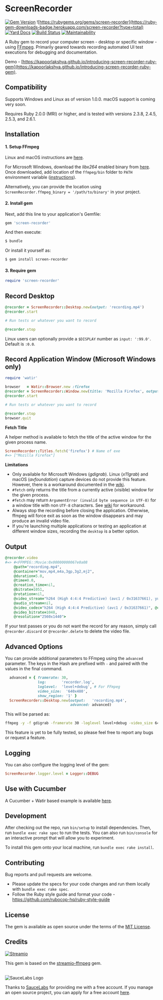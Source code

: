 # ScreenRecorder

[![Gem Version](https://badge.fury.io/rb/screen-recorder.svg)](https://badge.fury.io/rb/screen-recorder)
![https://rubygems.org/gems/screen-recorder](https://ruby-gem-downloads-badge.herokuapp.com/screen-recorder?type=total)
[![Yard Docs](http://img.shields.io/badge/yard-docs-blue.svg)](https://www.rubydoc.info/github/kapoorlakshya/screen-recorder/master)
[![Build Status](https://travis-ci.org/kapoorlakshya/screen-recorder.svg?branch=master)](https://travis-ci.org/kapoorlakshya/screen-recorder)
[![Maintainability](https://api.codeclimate.com/v1/badges/b6049dfee7375aed9bc8/maintainability)](https://codeclimate.com/github/kapoorlakshya/screen-recorder/maintainability)

A Ruby gem to record your computer screen - desktop or specific
window - using [FFmpeg](https://www.ffmpeg.org/). Primarily
geared towards recording automated UI test executions for debugging
and documentation.

Demo - [https://kapoorlakshya.github.io/introducing-screen-recorder-ruby-gem](https://kapoorlakshya.github.io/introducing-screen-recorder-ruby-gem).

## Compatibility

Supports Windows and Linux as of version 1.0.0. macOS support 
is coming very soon.

Requires Ruby 2.0.0 (MRI) or higher, and is tested 
with versions 2.3.8, 2.4.5, 2.5.3, and 2.6.1.

## Installation

#### 1. Setup FFmpeg

Linux and macOS instructions are [here](https://www.ffmpeg.org/download.html). 

For Microsoft Windows, download the *libx264* enabled binary from [here](https://ffmpeg.zeranoe.com/builds/).
Once downloaded, add location of the `ffmpeg/bin` folder to `PATH` environment variable 
([instructions](https://windowsloop.com/install-ffmpeg-windows-10/)).

Alternatively, you can provide the location using 
`ScreenRecorder.ffmpeg_binary = '/path/to/binary'` in your project.

#### 2. Install gem

Next, add this line to your application's Gemfile:

```ruby
gem 'screen-recorder'
```

And then execute:

```bash
$ bundle
```

Or install it yourself as:

```bash
$ gem install screen-recorder
```

#### 3. Require gem

```ruby
require 'screen-recorder'
```

## Record Desktop

```ruby
@recorder = ScreenRecorder::Desktop.new(output: 'recording.mp4')
@recorder.start

# Run tests or whatever you want to record

@recorder.stop
```

Linux users can optionally provide a `$DISPLAY` number as 
`input: ':99.0'`. Default is `:0.0`.

## Record Application Window (Microsoft Windows only)

```ruby
require 'watir'

browser   = Watir::Browser.new :firefox
@recorder = ScreenRecorder::Window.new(title: 'Mozilla Firefox', output: 'recording.mp4')
@recorder.start

# Run tests or whatever you want to record

@recorder.stop
browser.quit 
```

<b>Fetch Title</b>

A helper method is available to fetch the title of the active window
for the given process name.

```ruby
ScreenRecorder::Titles.fetch('firefox') # Name of exe
#=> ["Mozilla Firefox"]
```

<b>Limitations</b>
- Only available for Microsoft Windows (*gdigrab*). Linux (*x11grab*) and macOS 
(*avfoundation*) capture devices do not provide this feature. However, there
is a workaround documented in the [wiki](https://github.com/kapoorlakshya/screen-recorder/wiki/Window-recording-in-Linux-and-Mac).
- `#fetch` only returns the title from a currently active (visible) window
for the given process.
- `#fetch` may return `ArgumentError (invalid byte sequence in UTF-8)`
for a window title with non `UTF-8` characters. See [wiki](https://github.com/kapoorlakshya/screen-recorder/wiki/Invalid-byte-sequence-in-UTF-8)
for workaround.
- Always stop the recording before closing the application. Otherwise,
ffmpeg will force exit as soon as the window disappears and may produce
an invalid video file.
- If you're launching multiple applications or testing an application
at different window sizes, recording the `desktop` is a better option.

## Output

```ruby
@recorder.video
#=> #<FFMPEG::Movie:0x00000000067e0a08
    @path="recording.mp4",
    @container="mov,mp4,m4a,3gp,3g2,mj2",
    @duration=5.0,
    @time=0.0,
    @creation_time=nil,
    @bitrate=1051,
    @rotation=nil,
    @video_stream="h264 (High 4:4:4 Predictive) (avc1 / 0x31637661), yuv444p, 2560x1440, 1048 kb/s, 15 fps, 15 tbr, 15360 tbn, 30 tbc (default)",
    @audio_stream=nil,
    @video_codec="h264 (High 4:4:4 Predictive) (avc1 / 0x31637661)", @colorspace="yuv444p",
    @video_bitrate=1048,
    @resolution="2560x1440">
```

If your test passes or you do not want the record for any reason,
simply call `@recorder.discard` or `@recorder.delete` to delete
the video file. 

## Advanced Options

You can provide additional parameters to FFmpeg using the `advanced` 
parameter. The keys in the Hash are prefixed with `-` and paired with the
values in the final command.

```ruby
  advanced = { framerate: 30,
               log:       'recorder.log',
               loglevel:  'level+debug', # For FFmpeg
               video_size:  '640x480',
               show_region: '1' }
  ScreenRecorder::Desktop.new(output:   'recording.mp4',
                              advanced: advanced)
```

This will be parsed as:

```bash
ffmpeg -y -f gdigrab -framerate 30 -loglevel level+debug -video_size 640x480 -show_region 1 -i desktop recording.mp4 2> recorder.log
```

This feature is yet to be fully tested, so please feel free 
to report any bugs or request a feature.

## Logging

You can also configure the logging level of the gem:

```ruby
ScreenRecorder.logger.level = Logger::DEBUG
```

## Use with Cucumber

A Cucumber + Watir based example is available 
[here](https://github.com/kapoorlakshya/cucumber-watir-test-recorder-example).

## Development

After checking out the repo, run `bin/setup` to install dependencies. 
Then, run `bundle exec rake spec` to run the tests. You can also run 
`bin/console` for an interactive prompt that will allow you to experiment.

To install this gem onto your local machine, run `bundle exec rake install`. 

## Contributing

Bug reports and pull requests are welcome. 

- Please update the specs for your code changes and run them locally with `bundle exec rake spec`.
- Follow the Ruby style guide and format your code - https://github.com/rubocop-hq/ruby-style-guide

## License

The gem is available as open source under the terms of the [MIT License](https://opensource.org/licenses/MIT).

## Credits

[![Streamio](http://d253c4ja9jigvu.cloudfront.net/assets/small-logo.png)](http://streamio.com)

This gem is based on the [streamio-ffmpeg](https://github.com/streamio/streamio-ffmpeg) gem.
<br />
<br />

![SauceLabs Logo](https://saucelabs.com/content/images/logo.png)

Thanks to [SauceLabs](https://saucelabs.com) for providing me with a 
free account. If you manage an open source project, you can apply for 
a free account [here](https://saucelabs.com/open-source).